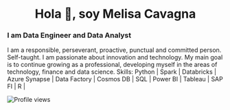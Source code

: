 <h1 align="center">Hola 👋, soy Melisa Cavagna</h1>
<h3 align="left">I am Data Engineer and Data Analyst</h3>
  
</h3> I am a responsible, perseverant, proactive, punctual and committed person. Self-taught. I am passionate about innovation and technology.
My main goal is to continue growing as a professional, developing myself in the areas of technology, finance and data science.</h3>

</h3> Skills: Python | Spark | Databricks | Azure Synapse | Data Factory | Cosmos DB | SQL | Power BI | Tableau | SAP FI | R | </h3>


![Profile views](https://gpvc.arturio.dev/mcavagna8)  
